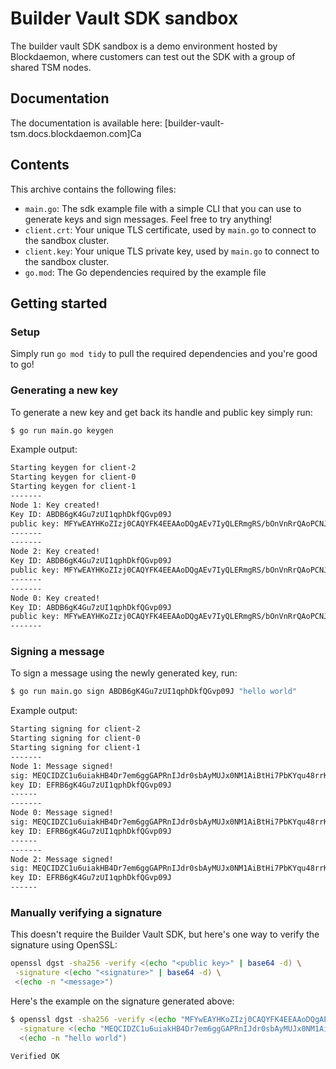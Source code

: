 # Builder Vault SDK sandbox

The builder vault SDK sandbox is a demo environment hosted by Blockdaemon, where customers can test out the SDK with a group of shared TSM nodes.

## Documentation

The documentation is available here: [builder-vault-tsm.docs.blockdaemon.com]Ca

## Contents

This archive contains the following files:

- `main.go`: The sdk example file with a simple CLI that you can use to generate keys and sign messages. Feel free to try anything!
- `client.crt`: Your unique TLS certificate, used by `main.go` to connect to the sandbox cluster.
- `client.key`: Your unique TLS private key, used by `main.go` to connect to the sandbox cluster.
- `go.mod`: The Go dependencies required by the example file

## Getting started

### Setup

Simply run `go mod tidy` to pull the required dependencies and you're good to go!

### Generating a new key

To generate a new key and get back its handle and public key simply run:

```bash
$ go run main.go keygen
```

Example output:

```bash
Starting keygen for client-2
Starting keygen for client-0
Starting keygen for client-1
-------
Node 1: Key created!
Key ID: ABDB6gK4Gu7zUI1qphDkfQGvp09J
public key: MFYwEAYHKoZIzj0CAQYFK4EEAAoDQgAEv7IyQLERmgRS/bOnVnRrQAoPCNJpe78pfHlLnfhfePmDzCetrsncfo4AMJdqDNk/6P00Fpkku4hTniaXvt+1pw==
-------
-------
Node 2: Key created!
Key ID: ABDB6gK4Gu7zUI1qphDkfQGvp09J
public key: MFYwEAYHKoZIzj0CAQYFK4EEAAoDQgAEv7IyQLERmgRS/bOnVnRrQAoPCNJpe78pfHlLnfhfePmDzCetrsncfo4AMJdqDNk/6P00Fpkku4hTniaXvt+1pw==
-------
-------
Node 0: Key created!
Key ID: ABDB6gK4Gu7zUI1qphDkfQGvp09J
public key: MFYwEAYHKoZIzj0CAQYFK4EEAAoDQgAEv7IyQLERmgRS/bOnVnRrQAoPCNJpe78pfHlLnfhfePmDzCetrsncfo4AMJdqDNk/6P00Fpkku4hTniaXvt+1pw==
-------
```

### Signing a message

To sign a message using the newly generated key, run:

```bash
$ go run main.go sign ABDB6gK4Gu7zUI1qphDkfQGvp09J "hello world"
```

Example output:

```bash
Starting signing for client-2
Starting signing for client-0
Starting signing for client-1
-------
Node 1: Message signed!
sig: MEQCIDZC1u6uiakHB4Dr7em6ggGAPRnIJdr0sbAyMUJx0NM1AiBtHi7PbKYqu48rrKt85Jvlt7+kHVNR09wU2wFlR/Ujzw==
key ID: EFRB6gK4Gu7zUI1qphDkfQGvp09J
------
-------
Node 0: Message signed!
sig: MEQCIDZC1u6uiakHB4Dr7em6ggGAPRnIJdr0sbAyMUJx0NM1AiBtHi7PbKYqu48rrKt85Jvlt7+kHVNR09wU2wFlR/Ujzw==
key ID: EFRB6gK4Gu7zUI1qphDkfQGvp09J
------
-------
Node 2: Message signed!
sig: MEQCIDZC1u6uiakHB4Dr7em6ggGAPRnIJdr0sbAyMUJx0NM1AiBtHi7PbKYqu48rrKt85Jvlt7+kHVNR09wU2wFlR/Ujzw==
key ID: EFRB6gK4Gu7zUI1qphDkfQGvp09J
------
```

### Manually verifying a signature

This doesn't require the Builder Vault SDK, but here's one way to verify the signature using OpenSSL:

```bash
openssl dgst -sha256 -verify <(echo "<public key>" | base64 -d) \
 -signature <(echo "<signature>" | base64 -d) \
 <(echo -n "<message>")
```

Here's the example on the signature generated above:

```bash
$ openssl dgst -sha256 -verify <(echo "MFYwEAYHKoZIzj0CAQYFK4EEAAoDQgAEv7IyQLERmgRS/bOnVnRrQAoPCNJpe78pfHlLnfhfePmDzCetrsncfo4AMJdqDNk/6P00Fpkku4hTniaXvt+1pw==" | base64 -d) \
  -signature <(echo "MEQCIDZC1u6uiakHB4Dr7em6ggGAPRnIJdr0sbAyMUJx0NM1AiBtHi7PbKYqu48rrKt85Jvlt7+kHVNR09wU2wFlR/Ujzw==" | base64 -d) \
  <(echo -n "hello world")

Verified OK
```
